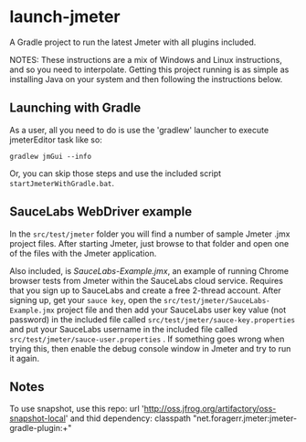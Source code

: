 # launch-jmeter

A Gradle project to run the latest Jmeter with all plugins included.  

NOTES: These instructions are a mix of Windows and Linux instructions, and so you need to interpolate.  Getting this project running is as simple as installing Java on your system and then following the instructions below.

## Launching with Gradle

As a user, all you need to do is use the 'gradlew' launcher to execute jmeterEditor task like so:

    gradlew jmGui --info

Or, you can skip those steps and use the included script ```startJmeterWithGradle.bat```.

## SauceLabs WebDriver example

In the ```src/test/jmeter``` folder you will find a number of sample Jmeter .jmx project files. After starting Jmeter, just browse to that folder and open one of the files with the Jmeter application.

Also included, is *SauceLabs-Example.jmx*, an example of running Chrome browser tests from Jmeter within the SauceLabs cloud service.  Requires that you sign up to SauceLabs and create a free 2-thread account.    After signing up, get your ```sauce key```, open the ```src/test/jmeter/SauceLabs-Example.jmx``` project file and then add your SauceLabs user key value (not password) in the included file called ```src/test/jmeter/sauce-key.properties``` and put your SauceLabs username in the included file called ```src/test/jmeter/sauce-user.properties``` .   If something goes wrong when trying this, then enable the debug console window in Jmeter and try to run it again.

## Notes

To use snapshot, use this repo:
url 'http://oss.jfrog.org/artifactory/oss-snapshot-local'
and thid dependency:
classpath "net.foragerr.jmeter:jmeter-gradle-plugin:+"
